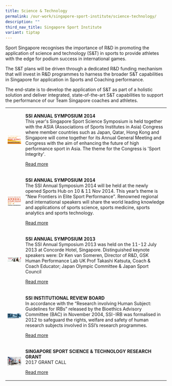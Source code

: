 ```yaml
---
title: Science & Technology
permalink: /our-work/singapore-sport-institute/science-technology/
description: ""
third_nav_title: Singapore Sport Institute
variant: tiptap
---
```

<p>Sport Singapore&nbsp;recognises the importance of R&amp;D in promoting
the application of science and technology (S&amp;T) in sports to provide
athletes with the edge for podium success in international games.&nbsp;</p>
<p>The S&amp;T plans will be driven through a dedicated R&amp;D funding mechanism
that will invest in R&amp;D programmes to harness the broader S&amp;T capabilities
in Singapore for application in Sports and Coaching performance.&nbsp;</p>
<p>The end-state is to develop the application of S&amp;T as part of a holistic
solution and deliver integrated, state-of-the-art S&amp;T capabilities
to support the performance of our Team Singapore coaches and athletes.</p>
<p></p>
<table>
<tbody>
<tr>
<td rowspan="1" colspan="1">
<div class="isomer-image-wrapper">
<img style="width: 100%" height="auto" width="100%" alt="SSI ANNUAL SYMPOSIUM 2018" src="/images/Our%20Work/Singapore%20Sports%20Institute/Science%20and%20Technology/SSI-Symposium-2018.jpeg">
</div>
</td>
<td rowspan="1" colspan="1">
<p><strong>SSI ANNUAL SYMPOSIUM 2014</strong> 
<br>This year's Singapore Sport Science Symposium is held together with the
ASIA (Associations of Sports Institutes in Asia) Congress where member
countries such as Japan, Qatar, Hong Kong and Singapore will come together
for its Annual General Meeting and Congress with the aim of enhancing the
future of high performance sport in Asia. The theme for the Congress is
'Sport Integrity'.</p>
<p></p>
<p><a href="/singapore-sport-institute/science-and-technology/ssi-annual-symposium-2018/" rel="noopener noreferrer nofollow" target="_blank">Read more</a>
</p>
</td>
</tr>
<tr>
<td rowspan="1" colspan="1">
<div class="isomer-image-wrapper">
<img style="width: 100%" height="auto" width="100%" alt="SSI ANNUAL SYMPOSIUM 2014" src="/images/Our%20Work/Singapore%20Sports%20Institute/Science%20and%20Technology/SSI_Symposium_2014.jpeg">
</div>
</td>
<td rowspan="1" colspan="1">
<p><strong>SSI ANNUAL SYMPOSIUM 2014</strong> 
<br>The SSI Annual Symposium 2014 will be held at the newly opened Sports
Hub on 10 &amp; 11 Nov 2014. This year’s theme is “New Frontiers in Elite
Sport Performance”. Renowned regional and international speakers will share
the world leading knowledge and applications of sports science, sports
medicine, sports analytics and sports technology.</p>
<p></p>
<p><a href="/singapore-sport-institute/science-and-technology/ssi-annual-symposium-2014/" rel="noopener noreferrer nofollow" target="_blank">Read more</a>
</p>
</td>
</tr>
<tr>
<td rowspan="1" colspan="1">
<div class="isomer-image-wrapper">
<img style="width: 100%" height="auto" width="100%" alt="SSI ANNUAL SYMPOSIUM 2013" src="/images/Our%20Work/Singapore%20Sports%20Institute/Science%20and%20Technology/SSI_Annual_Symposium_2013.jpeg">
</div>
</td>
<td rowspan="1" colspan="1">
<p><strong>SSI ANNUAL SYMPOSIUM 2013</strong> 
<br>The SSI Annual Symposium 2013 was held on the 11-12 July 2013 at Concorde
Hotel, Singapore. Distinguished keynote speakers were: Dr Ken van Someren,
Director of R&amp;D, GSK Human Performance Lab UK Prof Takashi Katsuta,
Coach &amp; Coach Educator; Japan Olympic Committee &amp; Japan Sport Council
<br>
</p>
<p><a href="/singapore-sport-institute/science-and-technology/ssi-annual-symposium-2013/" rel="noopener noreferrer nofollow" target="_blank">Read more</a>
</p>
</td>
</tr>
<tr>
<td rowspan="1" colspan="1">
<div class="isomer-image-wrapper">
<img style="width: 100%" height="auto" width="100%" alt="SSI INSTITUTIONAL REVIEW BOARD" src="/images/Our%20Work/Singapore%20Sports%20Institute/Science%20and%20Technology/SSI_IRB.png">
</div>
</td>
<td rowspan="1" colspan="1">
<p><strong>SSI INSTITUTIONAL REVIEW BOARD</strong> 
<br>In accordance with the “Research involving Human Subject: Guidelines for
IRBs” released by the Bioethics Advisory Committee (BAC) in November 2004,
SSI-IRB was formalised in 2012 to safeguard the rights, welfare and safety
of human research subjects involved in SSI’s research programmes.
<br>
</p>
<p><a href="/singapore-sport-institute/science-and-technology/ssi-institutional-review-board/" rel="noopener noreferrer nofollow" target="_blank">Read more</a>
</p>
</td>
</tr>
<tr>
<td rowspan="1" colspan="1">
<div class="isomer-image-wrapper">
<img style="width: 100%" height="auto" width="100%" alt="" src="/images/Our%20Work/Singapore%20Sports%20Institute/Science%20and%20Technology/Science_and_Technology_SSI.jpeg">
</div>
</td>
<td rowspan="1" colspan="1">
<p><strong>SINGAPORE SPORT SCIENCE &amp; TECHNOLOGY RESEARCH GRANT</strong> 
<br>2017 GRANT CALL
<br>
</p>
<p><a href="/singapore-sport-institute/science-and-technology/singapore-sport-science-technology-research-grant/" rel="noopener noreferrer nofollow" target="_blank">Read more</a>
</p>
</td>
</tr>
</tbody>
</table>
<p></p>